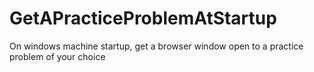 # GetAPracticeProblemAtStartup
On windows machine startup, get a browser window open to a practice problem of your choice
